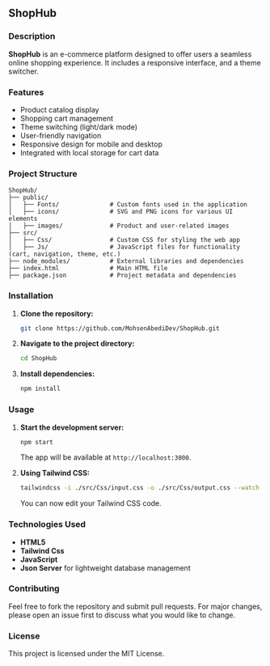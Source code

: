 ## ShopHub

### Description
**ShopHub** is an e-commerce platform designed to offer users a seamless online shopping experience. It includes a responsive interface, and a theme switcher.

### Features
- Product catalog display
- Shopping cart management
- Theme switching (light/dark mode)
- User-friendly navigation
- Responsive design for mobile and desktop
- Integrated with local storage for cart data

### Project Structure
```
ShopHub/
├── public/
│   ├── Fonts/              # Custom fonts used in the application
│   ├── icons/              # SVG and PNG icons for various UI elements
│   ├── images/             # Product and user-related images
├── src/
│   ├── Css/                # Custom CSS for styling the web app
│   ├── Js/                 # JavaScript files for functionality (cart, navigation, theme, etc.)
├── node_modules/           # External libraries and dependencies
├── index.html              # Main HTML file
├── package.json            # Project metadata and dependencies
```

### Installation

1. **Clone the repository:**
   ```bash
   git clone https://github.com/MohsenAbediDev/ShopHub.git
   ```
2. **Navigate to the project directory:**
   ```bash
   cd ShopHub
   ```
3. **Install dependencies:**
   ```bash
   npm install
   ```

### Usage

1. **Start the development server:**
   ```bash
   npm start
   ```
   The app will be available at `http://localhost:3000`.

2. **Using Tailwind CSS:**
   ```bash
   tailwindcss -i ./src/Css/input.css -o ./src/Css/output.css --watch
   ```
   You can now edit your Tailwind CSS code.


### Technologies Used
- **HTML5**
- **Tailwind Css**
- **JavaScript**
- **Json Server** for lightweight database management

### Contributing
Feel free to fork the repository and submit pull requests. For major changes, please open an issue first to discuss what you would like to change.

### License
This project is licensed under the MIT License.
